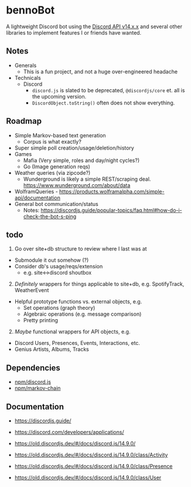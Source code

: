 # bennoBot
A lightweight Discord bot using the [Discord API v14.x.x](https://discord.js.org/) and several other libraries to implement features I or friends have wanted.

## Notes
- Generals
  - This is a fun project, and not a huge over-engineered headache
- Technicals
  - Discord
    - `discord.js` is slated to be deprecated, `@discordjs/core` et. all is the upcoming version.
    - `DiscordObject.toString()` often does not show everything.

## Roadmap
- Simple Markov-based text generation
  - Corpus is what exactly?
- Super simple poll creation/usage/deletion/history
- Games
  - Mafia (Very simple, roles and day/night cycles?)
  - Go (Image generation reqs)
- Weather queries (via zipcode?)
  - Wunderground is likely a simple REST/scraping deal. https://www.wunderground.com/about/data
- WolframQueries - https://products.wolframalpha.com/simple-api/documentation
- General bot communication/status
  - Notes: https://discordjs.guide/popular-topics/faq.html#how-do-i-check-the-bot-s-ping

## todo
1. Go over site+db structure to review where I last was at

  - Submodule it out somehow (?)
  - Consider db's usage/reqs/extension
    - e.g. site<->discord shoutbox
2. *Definitely* wrappers for things applicable to site+db, e.g. SpotifyTrack, WeatherEvent

  - Helpful prototype functions vs. external objects, e.g.
    - Set operations (graph theory)
    - Algebraic operations (e.g. message comparison)
    - Pretty printing
2. _Maybe_ functional wrappers for API objects, e.g.

  - Discord Users, Presences, Events, Interactions, etc.
  - Genius Artists, Albums, Tracks


## Dependencies
- [npm/discord.js](https://github.com/discordjs/discord.js)
- [npm/markov-chain](https://github.com/bdchauvette/markov-chains)

## Documentation
* https://discordjs.guide/
* https://discord.com/developers/applications/

* https://old.discordjs.dev/#/docs/discord.js/14.9.0/
* https://old.discordjs.dev/#/docs/discord.js/14.9.0/class/Activity
* https://old.discordjs.dev/#/docs/discord.js/14.9.0/class/Presence
* https://old.discordjs.dev/#/docs/discord.js/14.9.0/class/User
